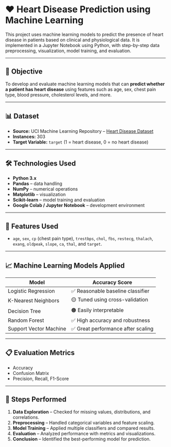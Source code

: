 # ❤️ Heart Disease Prediction using Machine Learning

This project uses machine learning models to predict the presence of heart disease in patients based on clinical and physiological data. It is implemented in a Jupyter Notebook using Python, with step-by-step data preprocessing, visualization, model training, and evaluation.

---

## 🧠 Objective

To develop and evaluate machine learning models that can **predict whether a patient has heart disease** using features such as age, sex, chest pain type, blood pressure, cholesterol levels, and more.

---

## 📊 Dataset

- **Source:** UCI Machine Learning Repository – [Heart Disease Dataset](https://archive.ics.uci.edu/ml/datasets/heart+Disease)
- **Instances:** 303
- **Target Variable:** `target` (1 = heart disease, 0 = no heart disease)

---

## 🛠️ Technologies Used

- **Python 3.x**
- **Pandas** – data handling
- **NumPy** – numerical operations
- **Matplotlib** – visualization
- **Scikit-learn** – model training and evaluation
- **Google Colab / Jupyter Notebook** – development environment

---

## 📌 Features Used

- `age`, `sex`, `cp` (chest pain type), `trestbps`, `chol`, `fbs`, `restecg`, `thalach`, `exang`, `oldpeak`, `slope`, `ca`, `thal`, and `target`.

---

## 📈 Machine Learning Models Applied

| Model                  | Accuracy Score |
|------------------------|----------------|
| Logistic Regression    | ✅ Reasonable baseline classifier  
| K-Nearest Neighbors    | 🟡 Tuned using cross-validation  
| Decision Tree          | 🟠 Easily interpretable  
| Random Forest          | ✅ High accuracy and robustness  
| Support Vector Machine | ✅ Great performance after scaling  

---

## 📋 Evaluation Metrics

- Accuracy
- Confusion Matrix
- Precision, Recall, F1-Score

---

## 🧪 Steps Performed

1. **Data Exploration** – Checked for missing values, distributions, and correlations.
2. **Preprocessing** – Handled categorical variables and feature scaling.
3. **Model Training** – Applied multiple classifiers and compared results.
4. **Evaluation** – Analyzed performance with metrics and visualizations.
5. **Conclusion** – Identified the best-performing model for prediction.



